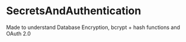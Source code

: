 # SecretsAndAuthentication
Made to understand Database Encryption, bcrypt + hash functions and OAuth 2.0
